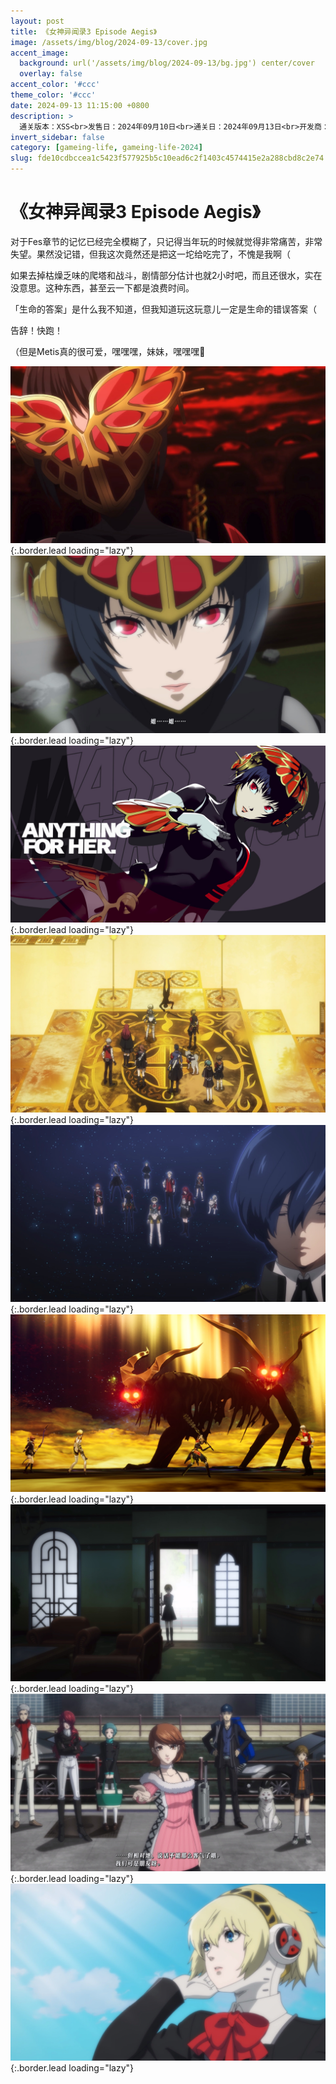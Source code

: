 ```yaml
---
layout: post
title: 《女神异闻录3 Episode Aegis》
image: /assets/img/blog/2024-09-13/cover.jpg
accent_image: 
  background: url('/assets/img/blog/2024-09-13/bg.jpg') center/cover
  overlay: false
accent_color: '#ccc'
theme_color: '#ccc'
date: 2024-09-13 11:15:00 +0800
description: >
  通关版本：XSS<br>发售日：2024年09月10日<br>通关日：2024年09月13日<br>开发商：ATLUS<br>发行商：SEGA
invert_sidebar: false
category: [gameing-life, gameing-life-2024]
slug: fde10cdbccea1c5423f577925b5c10ead6c2f1403c4574415e2a288cbd8c2e74
---
```


# 《女神异闻录3 Episode Aegis》

对于Fes章节的记忆已经完全模糊了，只记得当年玩的时候就觉得非常痛苦，非常失望。果然没记错，但我这次竟然还是把这一坨给吃完了，不愧是我啊（

如果去掉枯燥乏味的爬塔和战斗，剧情部分估计也就2小时吧，而且还很水，实在没意思。这种东西，甚至云一下都是浪费时间。

「生命的答案」是什么我不知道，但我知道玩这玩意儿一定是生命的错误答案（

告辞！快跑！

（但是Metis真的很可爱，嘿嘿嘿，妹妹，嘿嘿嘿🤤

![](/assets/img/blog/2024-09-13/1.jpg){:.border.lead loading="lazy"}
![](/assets/img/blog/2024-09-13/2.jpg){:.border.lead loading="lazy"}
![](/assets/img/blog/2024-09-13/3.jpg){:.border.lead loading="lazy"}
![](/assets/img/blog/2024-09-13/4.jpg){:.border.lead loading="lazy"}
![](/assets/img/blog/2024-09-13/5.jpg){:.border.lead loading="lazy"}
![](/assets/img/blog/2024-09-13/6.jpg){:.border.lead loading="lazy"}
![](/assets/img/blog/2024-09-13/7.jpg){:.border.lead loading="lazy"}
![](/assets/img/blog/2024-09-13/8.jpg){:.border.lead loading="lazy"}
![](/assets/img/blog/2024-09-13/9.jpg){:.border.lead loading="lazy"}
